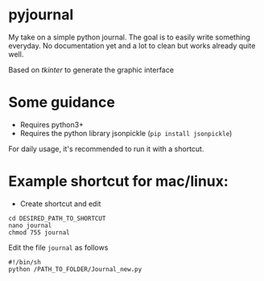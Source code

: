 # pyjournal
My take on a simple python journal. 
The goal is to easily write something everyday.
No documentation yet and a lot to clean but works already quite well.

Based on *tkinter* to generate the graphic interface

# Some guidance
- Requires python3+
- Requires the python library jsonpickle (`pip install jsonpickle`)

For daily usage, it's recommended to run it with a shortcut.
# Example shortcut for mac/linux:

- Create shortcut and edit
```
cd DESIRED_PATH_TO_SHORTCUT
nano journal
chmod 755 journal
```

Edit the file `journal` as follows
```
#!/bin/sh
python /PATH_TO_FOLDER/Journal_new.py
```

